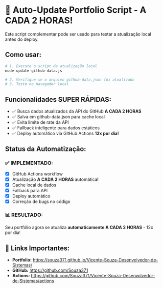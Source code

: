 # 🚀 Auto-Update Portfolio Script - A CADA 2 HORAS!

Este script complementar pode ser usado para testar a atualização local antes do deploy.

## Como usar:

```bash
# 1. Execute o script de atualização local
node update-github-data.js

# 2. Verifique se o arquivo github-data.json foi atualizado
# 3. Teste no navegador local
```

## Funcionalidades SUPER RÁPIDAS:

- ✅ Busca dados atualizados da API do GitHub **A CADA 2 HORAS**
- ✅ Salva em github-data.json para cache local  
- ✅ Evita limite de rate da API
- ✅ Fallback inteligente para dados estáticos
- ✅ Deploy automático via GitHub Actions **12x por dia!**

## Status da Automatização:

### ✅ **IMPLEMENTADO:**
- [x] GitHub Actions workflow
- [x] Atualização **A CADA 2 HORAS** automática!  
- [x] Cache local de dados
- [x] Fallback para API
- [x] Deploy automático
- [x] Correção de bugs no código

### 📊 **RESULTADO:**
Seu portfólio agora se atualiza **automaticamente A CADA 2 HORAS** - 12x por dia!

## 🔗 **Links Importantes:**
- **Portfolio:** https://souza371.github.io/Vicente-Souza-Desenvolvedor-de-Sistemas/
- **GitHub:** https://github.com/Souza371
- **Actions:** https://github.com/Souza371/Vicente-Souza-Desenvolvedor-de-Sistemas/actions